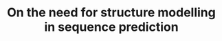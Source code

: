 ---
layout: post
title: "On the need for structure modelling in sequence prediction"
description: "There is no uniform approach in the literature for modelling sequential correlations in sequence classification problems. It is easy to find examples of unstructured models (e.g. logistic regression) where correlations are not taken into account at all, but there are also many examples where the correlations are explicitly incorporated into a—potentially computationally expensive—structured classification model (e.g. conditional random fields). In this paper we lay theoretical and empirical foundations for clarifying the types of problem which necessitate direct modelling of correlations in sequences, and the types of problem where unstructured models that capture sequential aspects solely through features are sufficient. The theoretical work in this paper shows that the rate of decay of auto-correlations within a sequence is related to the excess classification risk that is incurred by ignoring the structural aspect of the data."
thumb_image: "2016/need/thumb.png"
bibtex: twomey2016need
draft: true
tags: ['2016']
---